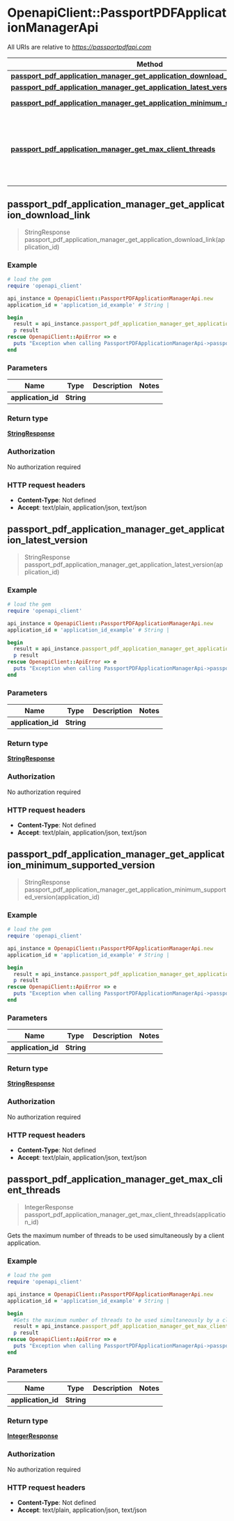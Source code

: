 # OpenapiClient::PassportPDFApplicationManagerApi

All URIs are relative to *https://passportpdfapi.com*

Method | HTTP request | Description
------------- | ------------- | -------------
[**passport_pdf_application_manager_get_application_download_link**](PassportPDFApplicationManagerApi.md#passport_pdf_application_manager_get_application_download_link) | **GET** /api/passportpdfapplicationmanager/PassportPDFApplicationManagerGetApplicationDownloadLink | 
[**passport_pdf_application_manager_get_application_latest_version**](PassportPDFApplicationManagerApi.md#passport_pdf_application_manager_get_application_latest_version) | **GET** /api/passportpdfapplicationmanager/PassportPDFApplicationManagerGetApplicationLatestVersion | 
[**passport_pdf_application_manager_get_application_minimum_supported_version**](PassportPDFApplicationManagerApi.md#passport_pdf_application_manager_get_application_minimum_supported_version) | **GET** /api/passportpdfapplicationmanager/PassportPDFApplicationManagerGetApplicationMinimumSupportedVersion | 
[**passport_pdf_application_manager_get_max_client_threads**](PassportPDFApplicationManagerApi.md#passport_pdf_application_manager_get_max_client_threads) | **GET** /api/passportpdfapplicationmanager/PassportPDFApplicationManagerGetMaxClientThreads | Gets the maximum number of threads to be used simultaneously by a client application.



## passport_pdf_application_manager_get_application_download_link

> StringResponse passport_pdf_application_manager_get_application_download_link(application_id)



### Example

```ruby
# load the gem
require 'openapi_client'

api_instance = OpenapiClient::PassportPDFApplicationManagerApi.new
application_id = 'application_id_example' # String | 

begin
  result = api_instance.passport_pdf_application_manager_get_application_download_link(application_id)
  p result
rescue OpenapiClient::ApiError => e
  puts "Exception when calling PassportPDFApplicationManagerApi->passport_pdf_application_manager_get_application_download_link: #{e}"
end
```

### Parameters


Name | Type | Description  | Notes
------------- | ------------- | ------------- | -------------
 **application_id** | **String**|  | 

### Return type

[**StringResponse**](StringResponse.md)

### Authorization

No authorization required

### HTTP request headers

- **Content-Type**: Not defined
- **Accept**: text/plain, application/json, text/json


## passport_pdf_application_manager_get_application_latest_version

> StringResponse passport_pdf_application_manager_get_application_latest_version(application_id)



### Example

```ruby
# load the gem
require 'openapi_client'

api_instance = OpenapiClient::PassportPDFApplicationManagerApi.new
application_id = 'application_id_example' # String | 

begin
  result = api_instance.passport_pdf_application_manager_get_application_latest_version(application_id)
  p result
rescue OpenapiClient::ApiError => e
  puts "Exception when calling PassportPDFApplicationManagerApi->passport_pdf_application_manager_get_application_latest_version: #{e}"
end
```

### Parameters


Name | Type | Description  | Notes
------------- | ------------- | ------------- | -------------
 **application_id** | **String**|  | 

### Return type

[**StringResponse**](StringResponse.md)

### Authorization

No authorization required

### HTTP request headers

- **Content-Type**: Not defined
- **Accept**: text/plain, application/json, text/json


## passport_pdf_application_manager_get_application_minimum_supported_version

> StringResponse passport_pdf_application_manager_get_application_minimum_supported_version(application_id)



### Example

```ruby
# load the gem
require 'openapi_client'

api_instance = OpenapiClient::PassportPDFApplicationManagerApi.new
application_id = 'application_id_example' # String | 

begin
  result = api_instance.passport_pdf_application_manager_get_application_minimum_supported_version(application_id)
  p result
rescue OpenapiClient::ApiError => e
  puts "Exception when calling PassportPDFApplicationManagerApi->passport_pdf_application_manager_get_application_minimum_supported_version: #{e}"
end
```

### Parameters


Name | Type | Description  | Notes
------------- | ------------- | ------------- | -------------
 **application_id** | **String**|  | 

### Return type

[**StringResponse**](StringResponse.md)

### Authorization

No authorization required

### HTTP request headers

- **Content-Type**: Not defined
- **Accept**: text/plain, application/json, text/json


## passport_pdf_application_manager_get_max_client_threads

> IntegerResponse passport_pdf_application_manager_get_max_client_threads(application_id)

Gets the maximum number of threads to be used simultaneously by a client application.

### Example

```ruby
# load the gem
require 'openapi_client'

api_instance = OpenapiClient::PassportPDFApplicationManagerApi.new
application_id = 'application_id_example' # String | 

begin
  #Gets the maximum number of threads to be used simultaneously by a client application.
  result = api_instance.passport_pdf_application_manager_get_max_client_threads(application_id)
  p result
rescue OpenapiClient::ApiError => e
  puts "Exception when calling PassportPDFApplicationManagerApi->passport_pdf_application_manager_get_max_client_threads: #{e}"
end
```

### Parameters


Name | Type | Description  | Notes
------------- | ------------- | ------------- | -------------
 **application_id** | **String**|  | 

### Return type

[**IntegerResponse**](IntegerResponse.md)

### Authorization

No authorization required

### HTTP request headers

- **Content-Type**: Not defined
- **Accept**: text/plain, application/json, text/json

